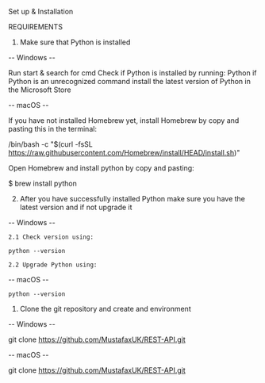 Set up & Installation


REQUIREMENTS

1. Make sure that Python is installed

 -- Windows --

 Run start & search for cmd
 Check if Python is installed by running: Python
 if Python is an unrecognized command install the latest version of Python in the Microsoft Store

 -- macOS -- 
 
 If you have not installed Homebrew yet, install Homebrew by copy and pasting this in the terminal:

 /bin/bash -c "$(curl -fsSL https://raw.githubusercontent.com/Homebrew/install/HEAD/install.sh)"

 Open Homebrew and install python by copy and pasting:

 $ brew install python


2. After you have successfully installed Python make sure you have the latest version and if not upgrade it

 -- Windows --

    2.1 Check version using:

    python --version

    2.2 Upgrade Python using:

    

 -- macOS -- 

    python --version



1. Clone the git repository and create and environment

 -- Windows --

 git clone https://github.com/MustafaxUK/REST-API.git

 -- macOS --

 git clone https://github.com/MustafaxUK/REST-API.git

